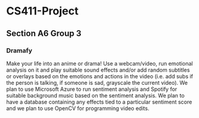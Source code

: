# CS411-Project
## Section A6 Group 3

### Dramafy
Make your life into an anime or drama! Use a webcam/video, run emotional analysis on it and play suitable sound effects and/or add random subtitles or overlays based on the emotions and actions in the video (i.e. add subs if the person is talking, if someone is sad, grayscale the current video). We plan to use Microsoft Azure to run sentiment analysis and Spotify for suitable background music based on the sentiment analysis. We plan to have a database containing any effects tied to a particular sentiment score and we plan to use OpenCV for programming video edits.
